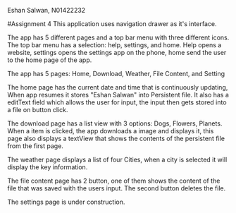 Eshan Salwan, N01422232

#Assignment 4
This application uses navigation drawer as it's interface.

The app has 5 different pages and a top bar menu with three different icons.
The top bar menu has a selection: help, settings, and home.
Help opens a website, settings opens the settings app on the phone, home send the user to the home page of the app.

The app has 5 pages: Home, Download, Weather, File Content, and Setting

The home page has the current date and time that is continuously updating, When app resumes it stores "Eshan Salwan" into Persistent file.
It also has a editText field which allows the user for input, the input then gets stored into a file on button click.

The download page has a list view with 3 options: Dogs, Flowers, Planets.
When a item is clicked, the app downloads a image and displays it, this page also displays a textView that shows the contents of the persistent file from the first page.

The weather page displays a list of four Cities, when a city is selected it will display the key information.

The file content page has 2 button, one of them shows the content of the file that was saved with the users input.
The second button deletes the file.

The settings page is under construction.

